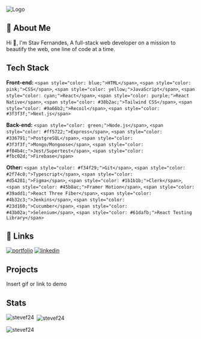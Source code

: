 ![Logo](https://media.licdn.com/dms/image/D4E16AQHlqM_raSfhZA/profile-displaybackgroundimage-shrink_350_1400/0/1690196304463?e=1712188800&v=beta&t=JWTMruuDviZgIjxXAv5ZiNODOBEUdhdCkXYScD7pAEI)

## 🚀 About Me
Hi 👋, I'm Stav Fernandes, 
A full-stack web developer on a mission to beautify the web, one line of code at a time.

## Tech Stack

**Front-end:** `<span style="color: blue;">HTML</span>`, `<span style="color: pink;">CSS</span>`, `<span style="color: yellow;">JavaScript</span>`, `<span style="color: cyan;">React</span>`, `<span style="color: purple;">React Native</span>`, `<span style="color: #38b2ac;">Tailwind CSS</span>`, `<span style="color: #9a66b2;">Recoil</span>`, `<span style="color: #3f3f3f;">Next.js</span>`

**Back-end:** `<span style="color: green;">Node.js</span>`, `<span style="color: #ff5722;">Express</span>`, `<span style="color: #336791;">PostgreSQL</span>`, `<span style="color: #3f3f3f;">Mongo/Mongoose</span>`, `<span style="color: #f04b4c;">Jest/Supertest</span>`, `<span style="color: #fbc02d;">Firebase</span>`

**Other:** `<span style="color: #f34f29;">Git</span>`, `<span style="color: #2f74c0;">Typescript</span>`, `<span style="color: #d54281;">Figma</span>`, `<span style="color: #1b1b1b;">Clerk</span>`, `<span style="color: #45b8ac;">Framer Motion</span>`, `<span style="color: #39add1;">React Three Fiber</span>`, `<span style="color: #4b32c3;">Jenkins</span>`, `<span style="color: #23d160;">Cucumber</span>`, `<span style="color: #43b02a;">Selenium</span>`, `<span style="color: #61dafb;">React Testing Library</span>`

## 🔗 Links
[![portfolio](https://img.shields.io/badge/my_portfolio-000?style=for-the-badge&logo=ko-fi&logoColor=white)](https://katherineoelsner.com/)
[![linkedin](https://img.shields.io/badge/linkedin-0A66C2?style=for-the-badge&logo=linkedin&logoColor=white)](https://www.linkedin.com/)

## Projects

Insert gif or link to demo

## Stats

<p><img align="left" src="https://github-readme-stats.vercel.app/api/top-langs?username=stevef24&show_icons=true&locale=en&layout=compact" alt="stevef24" /></p>

<p>&nbsp;<img align="center" src="https://github-readme-stats.vercel.app/api?username=stevef24&show_icons=true&locale=en" alt="stevef24" /></p>

<p><img align="center" src="https://github-readme-streak-stats.herokuapp.com/?user=stevef24&" alt="stevef24" /></p>
